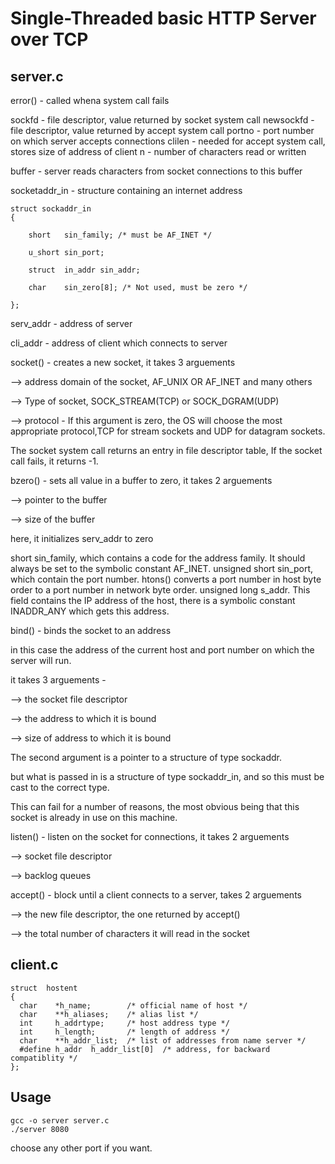 # Single-Threaded basic HTTP Server over TCP

## server.c

error() - called whena system call fails


sockfd - file descriptor, value returned by socket system call 
newsockfd - file descriptor, value returned by accept system call
portno - port number on which server accepts connections
clilen - needed for accept system call, stores size of address of client
n - number of characters read or written


buffer - server reads characters from socket connections to this buffer


socketaddr_in - structure containing an internet address

    struct sockaddr_in
    {

        short   sin_family; /* must be AF_INET */
  
        u_short sin_port;
  
        struct  in_addr sin_addr;
  
        char    sin_zero[8]; /* Not used, must be zero */
  
    };

serv_addr - address of server

cli_addr - address of client which connects to server



socket() - creates a new socket, it takes 3 arguements

--> address domain of the socket, AF_UNIX OR AF_INET and many others

--> Type of socket, SOCK_STREAM(TCP) or SOCK_DGRAM(UDP)

--> protocol - If this argument is zero, the OS will choose the most appropriate protocol,TCP for stream sockets and UDP for datagram sockets.

The socket system call returns an entry in file descriptor table, If the socket call fails, it returns -1.



bzero() - sets all value in a buffer to zero, it takes 2 arguements  

--> pointer to the buffer

--> size of the buffer

here, it initializes serv_addr to zero



short sin_family, which contains a code for the address family. It should always be set to the symbolic constant AF_INET.
unsigned short sin_port, which contain the port number. htons() converts a port number in host byte order to a port number in network byte order.
unsigned long s_addr. This field contains the IP address of the host, there is a symbolic constant INADDR_ANY which gets this address.



bind() - binds the socket to an address

in this case the address of the current host and port number on which the server will run.

it takes 3 arguements - 

--> the socket file descriptor

--> the address to which it is bound

--> size of address to which it is bound



The second argument is a pointer to a structure of type sockaddr.

but what is passed in is a structure of type sockaddr_in, and so this must be cast to the correct type. 

This can fail for a number of reasons, the most obvious being that this socket is already in use on this machine.



listen() - listen on the socket for connections, it takes 2 arguements

--> socket file descriptor

--> backlog queues



accept() - block until a client connects to a server, takes 2 arguements

--> the new file descriptor, the one returned by accept()

-->  the total number of characters it will read in the socket 





## client.c

    struct  hostent
    {
      char    *h_name;        /* official name of host */
      char    **h_aliases;    /* alias list */
      int     h_addrtype;     /* host address type */
      int     h_length;       /* length of address */
      char    **h_addr_list;  /* list of addresses from name server */
      #define h_addr  h_addr_list[0]  /* address, for backward compatiblity */
    };


## Usage

    gcc -o server server.c
    ./server 8080 

choose any other port if you want.
